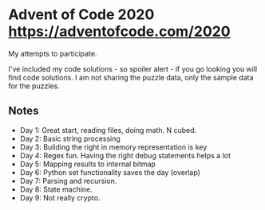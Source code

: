 # Advent of Code 2020 https://adventofcode.com/2020

My attempts to participate.

I've included my code solutions - so spoiler alert - if you go looking you will find code solutions.
I am not sharing the puzzle data, only the sample data for the puzzles.

## Notes

- Day 1: Great start, reading files, doing math. N cubed.
- Day 2: Basic string processing
- Day 3: Building the right in memory representation is key
- Day 4: Regex fun. Having the right debug statements helps a lot
- Day 5: Mapping results to internal bitmap
- Day 6: Python set functionality saves the day (overlap)
- Day 7: Parsing and recursion.
- Day 8: State machine.
- Day 9: Not really crypto.


